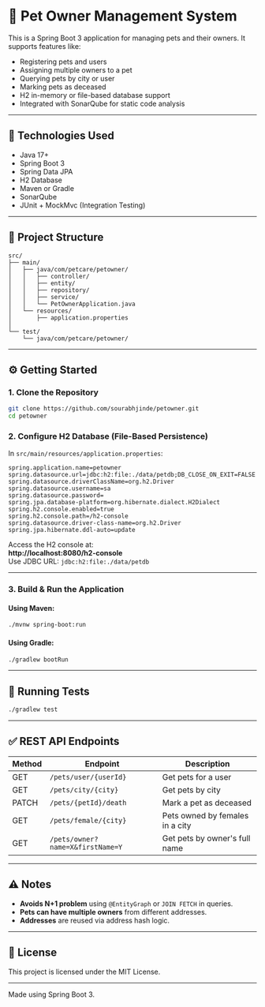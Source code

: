 # 🐾 Pet Owner Management System

This is a Spring Boot 3 application for managing pets and their owners. It supports features like:

- Registering pets and users
- Assigning multiple owners to a pet
- Querying pets by city or user
- Marking pets as deceased
- H2 in-memory or file-based database support
- Integrated with SonarQube for static code analysis

---

## 🔧 Technologies Used

- Java 17+
- Spring Boot 3
- Spring Data JPA
- H2 Database
- Maven or Gradle
- SonarQube
- JUnit + MockMvc (Integration Testing)

---

## 📁 Project Structure

```
src/
├── main/
│   ├── java/com/petcare/petowner/
│   │   ├── controller/
│   │   ├── entity/
│   │   ├── repository/
│   │   ├── service/
│   │   └── PetOwnerApplication.java
│   └── resources/
│       ├── application.properties
│       
└── test/
    └── java/com/petcare/petowner/
```

---

## ⚙️ Getting Started

### 1. Clone the Repository

```bash
git clone https://github.com/sourabhjinde/petowner.git
cd petowner
```

### 2. Configure H2 Database (File-Based Persistence)

In `src/main/resources/application.properties`:

```properties
spring.application.name=petowner
spring.datasource.url=jdbc:h2:file:./data/petdb;DB_CLOSE_ON_EXIT=FALSE
spring.datasource.driverClassName=org.h2.Driver
spring.datasource.username=sa
spring.datasource.password=
spring.jpa.database-platform=org.hibernate.dialect.H2Dialect
spring.h2.console.enabled=true
spring.h2.console.path=/h2-console
spring.datasource.driver-class-name=org.h2.Driver
spring.jpa.hibernate.ddl-auto=update
```

Access the H2 console at:  
**http://localhost:8080/h2-console**  
Use JDBC URL: `jdbc:h2:file:./data/petdb`

---

### 3. Build & Run the Application

#### Using Maven:
```bash
./mvnw spring-boot:run
```

#### Using Gradle:
```bash
./gradlew bootRun
```

---

## 🧪 Running Tests

```bash
./gradlew test
```

---

## ✅ REST API Endpoints

| Method | Endpoint                              | Description                          |
|--------|---------------------------------------|--------------------------------------|
| GET    | `/pets/user/{userId}`                 | Get pets for a user                  |
| GET    | `/pets/city/{city}`                   | Get pets by city                     |
| PATCH  | `/pets/{petId}/death`                 | Mark a pet as deceased               |
| GET    | `/pets/female/{city}`                 | Pets owned by females in a city      |
| GET    | `/pets/owner?name=X&firstName=Y`      | Get pets by owner's full name        |

---


## ⚠️ Notes

- **Avoids N+1 problem** using `@EntityGraph` or `JOIN FETCH` in queries.
- **Pets can have multiple owners** from different addresses.
- **Addresses** are reused via address hash logic.

---

## 📄 License

This project is licensed under the MIT License.

---

Made using Spring Boot 3.
